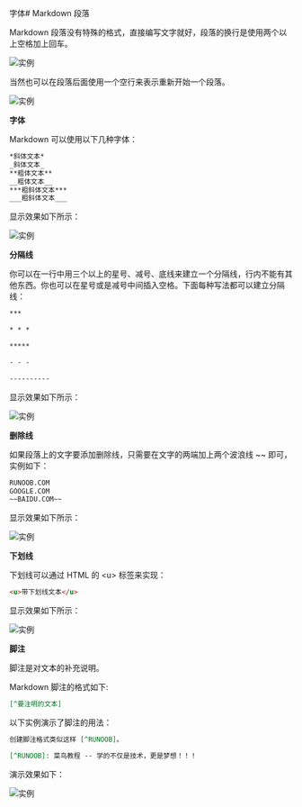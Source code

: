 字体# Markdown 段落

Markdown 段落没有特殊的格式，直接编写文字就好，段落的换行是使用两个以上空格加上回车。

![实例]()

当然也可以在段落后面使用一个空行来表示重新开始一个段落。

![实例]()

**字体**

Markdown 可以使用以下几种字体：

```md
*斜体文本*
_斜体文本_
**粗体文本**
__粗体文本__
***粗斜体文本***
___粗斜体文本___
```

显示效果如下所示：

![实例]()

**分隔线**

你可以在一行中用三个以上的星号、减号、底线来建立一个分隔线，行内不能有其他东西。你也可以在星号或是减号中间插入空格。下面每种写法都可以建立分隔线：

```md
***

* * *

*****

- - -

----------
```

显示效果如下所示：

![实例]()

**删除线**

如果段落上的文字要添加删除线，只需要在文字的两端加上两个波浪线 ~~ 即可，实例如下：

```md
RUNOOB.COM
GOOGLE.COM
~~BAIDU.COM~~
```

显示效果如下所示：

![实例]()

**下划线**

下划线可以通过 HTML 的 \<u> 标签来实现：

```md
<u>带下划线文本</u>
```

显示效果如下所示：

![实例]()

**脚注**

脚注是对文本的补充说明。

Markdown 脚注的格式如下:

```md
[^要注明的文本]
```

以下实例演示了脚注的用法：

```md
创建脚注格式类似这样 [^RUNOOB]。

[^RUNOOB]: 菜鸟教程 -- 学的不仅是技术，更是梦想！！！
```

演示效果如下：

![实例]()
